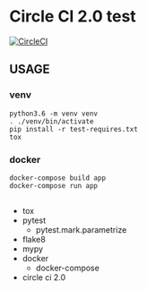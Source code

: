 # Circle CI 2.0 test

[![CircleCI](https://circleci.com/gh/altnight/circleci2_test.svg?style=svg)](https://circleci.com/gh/altnight/circleci2_test)

## USAGE

### venv

```shell
python3.6 -m venv venv
. ./venv/bin/activate
pip install -r test-requires.txt
tox
```

### docker

```shell
docker-compose build app
docker-compose run app
```

##

- tox
- pytest
  - pytest.mark.parametrize
- flake8
- mypy
- docker
  - docker-compose
- circle ci 2.0

